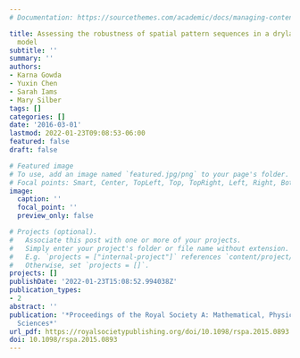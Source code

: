 ```yaml
---
# Documentation: https://sourcethemes.com/academic/docs/managing-content/

title: Assessing the robustness of spatial pattern sequences in a dryland vegetation
  model
subtitle: ''
summary: ''
authors:
- Karna Gowda
- Yuxin Chen
- Sarah Iams
- Mary Silber
tags: []
categories: []
date: '2016-03-01'
lastmod: 2022-01-23T09:08:53-06:00
featured: false
draft: false

# Featured image
# To use, add an image named `featured.jpg/png` to your page's folder.
# Focal points: Smart, Center, TopLeft, Top, TopRight, Left, Right, BottomLeft, Bottom, BottomRight.
image:
  caption: ''
  focal_point: ''
  preview_only: false

# Projects (optional).
#   Associate this post with one or more of your projects.
#   Simply enter your project's folder or file name without extension.
#   E.g. `projects = ["internal-project"]` references `content/project/deep-learning/index.md`.
#   Otherwise, set `projects = []`.
projects: []
publishDate: '2022-01-23T15:08:52.994038Z'
publication_types:
- 2
abstract: ''
publication: '*Proceedings of the Royal Society A: Mathematical, Physical and Engineering
  Sciences*'
url_pdf: https://royalsocietypublishing.org/doi/10.1098/rspa.2015.0893
doi: 10.1098/rspa.2015.0893
---
```

